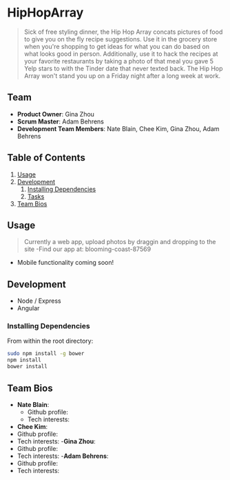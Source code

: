 # HipHopArray
>Sick of free styling dinner, the Hip Hop Array concats pictures of food to give you on the fly recipe suggestions. Use it in the grocery store when you're shopping to get ideas for what you can do based on what looks good in person. Additionally, use it to hack the recipes at your favorite restaurants by taking a photo of that meal you gave 5 Yelp stars to with the Tinder date that never texted back. The Hip Hop Array won't stand you up on a Friday night after a long week at work.

## Team

  - __Product Owner__: Gina Zhou
  - __Scrum Master__: Adam Behrens
  - __Development Team Members__: Nate Blain, Chee Kim, Gina Zhou, Adam Behrens

## Table of Contents
1. [Usage](#Usage)
1. [Development](#development)
    1. [Installing Dependencies](#installing-dependencies)
    1. [Tasks](#tasks)
1. [Team Bios](#team-bios)

## Usage
>Currently a web app, upload photos by draggin and dropping to the site
-Find our app at: blooming-coast-87569
- Mobile functionality coming soon!

## Development
- Node / Express
- Angular

### Installing Dependencies
From within the root directory:
```sh
sudo npm install -g bower
npm install
bower install
```

## Team Bios
- __Nate Blain__:
  - Github profile: 
  - Tech interests:
- __Chee Kim__:
- Github profile: 
- Tech interests:
-__Gina Zhou__:
- Github profile: 
- Tech interests:
-__Adam Behrens__:
- Github profile: 
- Tech interests:
